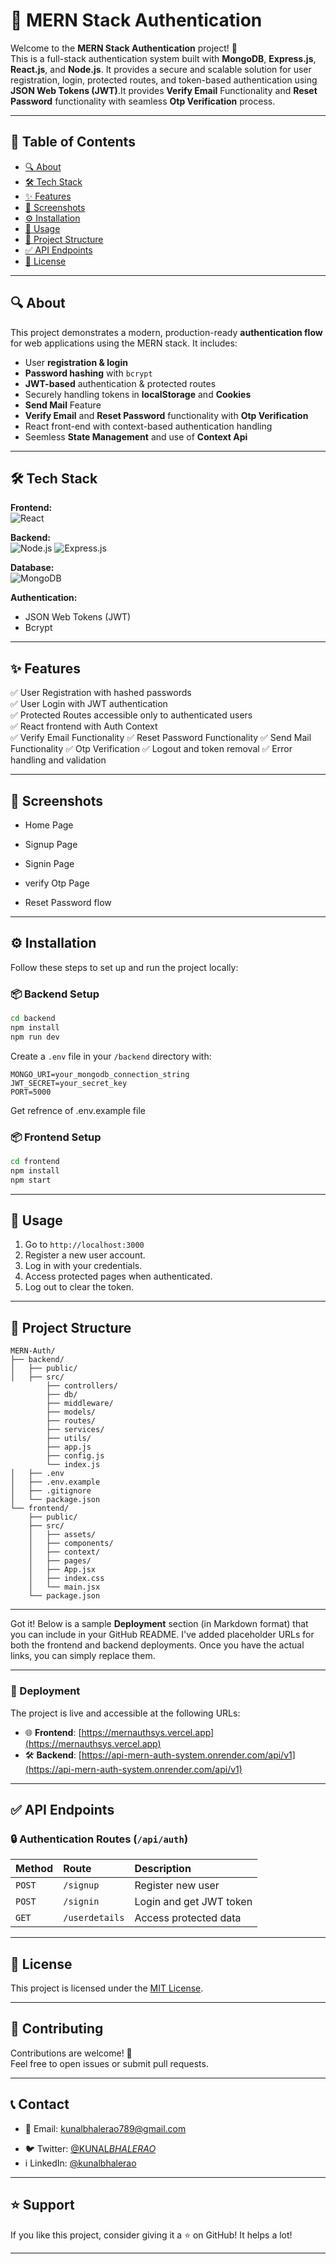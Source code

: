 # 🔐 MERN Stack Authentication

Welcome to the **MERN Stack Authentication** project! 🚀  
This is a full-stack authentication system built with **MongoDB**, **Express.js**, **React.js**, and **Node.js**. It provides a secure and scalable solution for user registration, login, protected routes, and token-based authentication using **JSON Web Tokens (JWT)**.It provides **Verify Email** Functionality and **Reset Password** functionality with seamless **Otp Verification** process.

---

## 📖 Table of Contents

- [🔍 About](#-about)
- [🛠️ Tech Stack](#️-tech-stack)
- [✨ Features](#-features)
- [📸 Screenshots](#-screenshots)
- [⚙️ Installation](#️-installation)
- [📌 Usage](#-usage)
- [📂 Project Structure](#-project-structure)
- [✅ API Endpoints](#-api-endpoints)
- [📄 License](#-license)

---

## 🔍 About

This project demonstrates a modern, production-ready **authentication flow** for web applications using the MERN stack. It includes:

- User **registration & login**
- **Password hashing** with `bcrypt`
- **JWT-based** authentication & protected routes
- Securely handling tokens in **localStorage** and **Cookies**
- **Send Mail** Feature
- **Verify Email** and **Reset Password** functionality with **Otp Verification**
- React front-end with context-based authentication handling
- Seemless **State Management** and use of **Context Api**

---

## 🛠️ Tech Stack

**Frontend:**  
![React](https://img.shields.io/badge/-React-61DAFB?style=for-the-badge&logo=react&logoColor=white)

**Backend:**  
![Node.js](https://img.shields.io/badge/-Node.js-339933?style=for-the-badge&logo=nodedotjs&logoColor=white)
![Express.js](https://img.shields.io/badge/-Express.js-000000?style=for-the-badge&logo=express&logoColor=white)

**Database:**  
![MongoDB](https://img.shields.io/badge/-MongoDB-47A248?style=for-the-badge&logo=mongodb&logoColor=white)

**Authentication:**

- JSON Web Tokens (JWT)
- Bcrypt

---

## ✨ Features

✅ User Registration with hashed passwords  
✅ User Login with JWT authentication  
✅ Protected Routes accessible only to authenticated users  
✅ React frontend with Auth Context  
✅ Verify Email Functionality
✅ Reset Password Functionality
✅ Send Mail Functionality
✅ Otp Verification
✅ Logout and token removal
✅ Error handling and validation

---

## 📸 Screenshots

- Home Page

- Signup Page

- Signin Page

- verify Otp Page

- Reset Password flow

---

## ⚙️ Installation

Follow these steps to set up and run the project locally:

### 📦 Backend Setup

```bash
cd backend
npm install
npm run dev
```

Create a `.env` file in your `/backend` directory with:

```
MONGO_URI=your_mongodb_connection_string
JWT_SECRET=your_secret_key
PORT=5000
```

Get refrence of .env.example file

### 📦 Frontend Setup

```bash
cd frontend
npm install
npm start
```

---

## 📌 Usage

1. Go to `http://localhost:3000`
2. Register a new user account.
3. Log in with your credentials.
4. Access protected pages when authenticated.
5. Log out to clear the token.

---

## 📂 Project Structure

```
MERN-Auth/
├── backend/
│   ├── public/
│   ├── src/
        ├── controllers/
        ├── db/
        ├── middleware/
        ├── models/
        ├── routes/
        ├── services/
        ├── utils/
        ├── app.js
        ├── config.js
        └── index.js
│   ├── .env
│   ├── .env.example
│   ├── .gitignore
│   └── package.json
└── frontend/
    ├── public/
    ├── src/
    │   ├── assets/
    │   ├── components/
    │   ├── context/
    │   ├── pages/
    │   ├── App.jsx
    │   ├── index.css
    │   └── main.jsx
    └── package.json
```

---

Got it! Below is a sample **Deployment** section (in Markdown format) that you can include in your GitHub README. I've added placeholder URLs for both the frontend and backend deployments. Once you have the actual links, you can simply replace them.

---

### 🚀 Deployment

The project is live and accessible at the following URLs:

- 🌐 **Frontend**: [https://mernauthsys.vercel.app](https://mernauthsys.vercel.app)
- 🛠️ **Backend**: [https://api-mern-auth-system.onrender.com/api/v1](https://api-mern-auth-system.onrender.com/api/v1)

---

## ✅ API Endpoints

### 🔒 Authentication Routes (`/api/auth`)

| Method | Route          | Description             |
| :----- | :------------- | :---------------------- |
| `POST` | `/signup`      | Register new user       |
| `POST` | `/signin`      | Login and get JWT token |
| `GET`  | `/userdetails` | Access protected data   |

---

## 📄 License

This project is licensed under the [MIT License](LICENSE).

---

## 🙌 Contributing

Contributions are welcome! 🎉  
Feel free to open issues or submit pull requests.

---

## 📞 Contact

- 📧 Email: kunalbhalerao789@gmail.com
<!-- - 🌐 Portfolio: [yourportfolio.com](https://yourportfolio.com) -->
- 🐦 Twitter: [@KUNAL*BHALERAO*](https://x.com/KUNAL_BHALERAO_)
- i LinkedIn: [@kunalbhalerao](https://www.linkedin.com/in/kunalbhalerao/)

---

## ⭐️ Support

If you like this project, consider giving it a ⭐️ on GitHub! It helps a lot!

---
